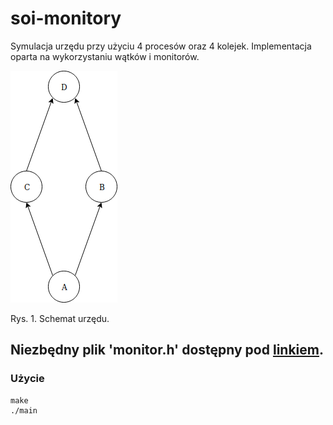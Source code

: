 # soi-monitory
Symulacja urzędu przy użyciu 4 procesów oraz 4 kolejek. Implementacja oparta na wykorzystaniu wątków i monitorów.

![Diagram](./diagram.png)

Rys. 1. Schemat urzędu.


## Niezbędny plik **'monitor.h'** dostępny pod [linkiem](http://www.ia.pw.edu.pl/~tkruk/edu/soib/lab/monitor.h).

### Użycie
``` 
make
./main
```
